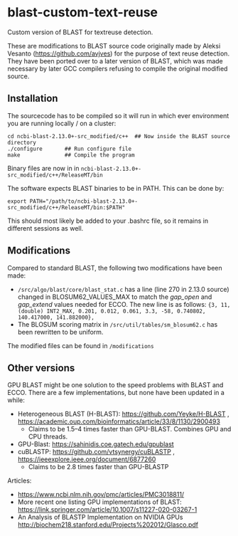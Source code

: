 # blast-custom-text-reuse

Custom version of BLAST for textreuse detection.

These are modifications to BLAST source code originally made by Aleksi Vesanto (https://github.com/avjves) for the purpose of text reuse detection. They have been ported over to a later version of BLAST, which was made necessary by later GCC compilers refusing to compile the original modified source.

## Installation

The sourcecode has to be compiled so it will run in which ever environment you are running locally / on a cluster:

```
cd ncbi-blast-2.13.0+-src_modified/c++  ## Now inside the BLAST source directory
./configure       ## Run configure file
make              ## Compile the program
```

Binary files are now in in `ncbi-blast-2.13.0+-src_modified/c++/ReleaseMT/bin`

The software expects BLAST binaries to be in PATH. This can be done by:

```
export PATH="/path/to/ncbi-blast-2.13.0+-src_modified/c++/ReleaseMT/bin:$PATH"
```

This should most likely be added to your .bashrc file, so it remains in different sessions as well.

## Modifications

Compared to standard BLAST, the following two modifications have been made:
* `/src/algo/blast/core/blast_stat.c` has a line (line 270 in 2.13.0 source) changed in BLOSUM62_VALUES_MAX to match the *gap_open* and *gap_extend* values needed for ECCO. The new line is as follows: `{3, 11, (double) INT2_MAX, 0.201, 0.012, 0.061, 3.3, -58, 0.740802, 140.417000, 141.882000},`
* The BLOSUM scoring matrix in `/src/util/tables/sm_blosum62.c` has been rewritten to be uniform.

The modified files can be found in `/modifications`

## Other versions

GPU BLAST might be one solution to the speed problems with BLAST and ECCO. There are a few implementations, but none have been updated in a while:

* Heterogeneous BLAST (H-BLAST): https://github.com/Yeyke/H-BLAST , https://academic.oup.com/bioinformatics/article/33/8/1130/2900493
  * Claims to be  1.5–4 times faster than GPU-BLAST. Combines GPU and CPU threads.
* GPU-Blast: https://sahinidis.coe.gatech.edu/gpublast
* cuBLASTP: https://github.com/vtsynergy/cuBLASTP , https://ieeexplore.ieee.org/document/6877260
  * Claims to be 2.8 times faster than GPU-BLASTP

Articles:
* https://www.ncbi.nlm.nih.gov/pmc/articles/PMC3018811/
* More recent one listing GPU implementations of BLAST: https://link.springer.com/article/10.1007/s11227-020-03267-1
* An Analysis of BLASTP Implementation on NVIDIA GPUs http://biochem218.stanford.edu/Projects%202012/Glasco.pdf